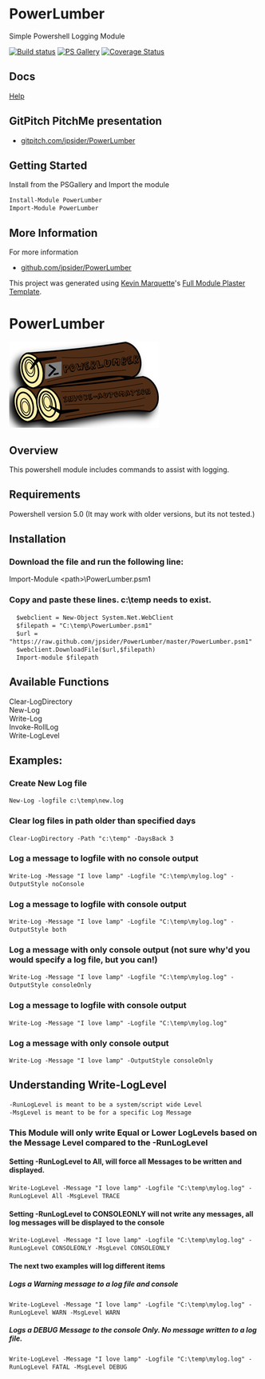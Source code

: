 # PowerLumber

Simple Powershell Logging Module

[![Build status](https://ci.appveyor.com/api/projects/status/github/jpsider/PowerLumber?branch=master&svg=true)](https://ci.appveyor.com/project/JustinSider/PowerLumber)
[![PS Gallery](https://img.shields.io/badge/install-PS%20Gallery-blue.svg)](https://www.powershellgallery.com/packages/PowerLumber/)
[![Coverage Status](https://coveralls.io/repos/github/jpsider/PowerLumber/badge.svg?branch=master)](https://coveralls.io/github/jpsider/PowerLumber?branch=master)

## Docs  

[Help](https://github.com/jpsider/PowerLumber/tree/master/docs)

## GitPitch PitchMe presentation

* [gitpitch.com/jpsider/PowerLumber](https://gitpitch.com/jpsider/PowerLumber)

## Getting Started

Install from the PSGallery and Import the module

    Install-Module PowerLumber
    Import-Module PowerLumber


## More Information

For more information

* [github.com/jpsider/PowerLumber](https://github.com/jpsider/PowerLumber)

This project was generated using [Kevin Marquette](http://kevinmarquette.github.io)'s [Full Module Plaster Template](https://github.com/KevinMarquette/PlasterTemplates/tree/master/FullModuleTemplate).

# PowerLumber
![Alt text](https://github.com/jpsider/PowerLumber/blob/master/Images/PowerLumber_small.png "PowerLumber Icon")  

## Overview  
This powershell module includes commands to assist with logging.    

## Requirements  
Powershell version 5.0 (It may work with older versions, but its not tested.) 

## Installation  
### Download the file and run the following line:  
Import-Module \<path>\PowerLumber.psm1  

### Copy and paste these lines. c:\temp needs to exist.  
      $webclient = New-Object System.Net.WebClient  
      $filepath = "C:\temp\PowerLumber.psm1"  
      $url = "https://raw.github.com/jpsider/PowerLumber/master/PowerLumber.psm1"  
      $webclient.DownloadFile($url,$filepath)  
      Import-module $filepath  

## Available Functions 
Clear-LogDirectory   
New-Log  
Write-Log  
Invoke-RollLog  
Write-LogLevel  

## Examples:  
### Create New Log file  
    New-Log -logfile c:\temp\new.log  
### Clear log files in path older than specified days  
    Clear-LogDirectory -Path "c:\temp" -DaysBack 3  
### Log a message to logfile with no console output  
    Write-Log -Message "I love lamp" -Logfile "C:\temp\mylog.log" -OutputStyle noConsole  
### Log a message to logfile with console output  
    Write-Log -Message "I love lamp" -Logfile "C:\temp\mylog.log" -OutputStyle both  
### Log a message with only console output (not sure why'd you would specify a log file, but you can!)  
    Write-Log -Message "I love lamp" -Logfile "C:\temp\mylog.log" -OutputStyle consoleOnly  
### Log a message to logfile with console output  
    Write-Log -Message "I love lamp" -Logfile "C:\temp\mylog.log"                        
### Log a message with only console output  
    Write-Log -Message "I love lamp" -OutputStyle consoleOnly  

## Understanding Write-LogLevel  
    -RunLogLevel is meant to be a system/script wide Level  
    -MsgLevel is meant to be for a specific Log Message  
### This Module will only write Equal or Lower LogLevels based on the Message Level compared to the -RunLogLevel
#### Setting -RunLogLevel to All, will force all Messages to be written and displayed.  
    Write-LogLevel -Message "I love lamp" -Logfile "C:\temp\mylog.log" -RunLogLevel All -MsgLevel TRACE  
#### Setting -RunLogLevel to CONSOLEONLY will not write any messages, all log messages will be displayed to the console  
    Write-LogLevel -Message "I love lamp" -Logfile "C:\temp\mylog.log" -RunLogLevel CONSOLEONLY -MsgLevel CONSOLEONLY  
#### The next two examples will log different items  
##### Logs a Warning message to a log file and console  
    Write-LogLevel -Message "I love lamp" -Logfile "C:\temp\mylog.log" -RunLogLevel WARN -MsgLevel WARN  
##### Logs a DEBUG Message to the console Only. No message written to a log file.  
    Write-LogLevel -Message "I love lamp" -Logfile "C:\temp\mylog.log" -RunLogLevel FATAL -MsgLevel DEBUG  
